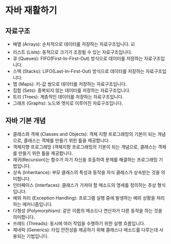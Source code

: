 # 자바 재활하기


## 자료구조

- 배열 (Arrays): 순차적으로 데이터를 저장하는 자료구조입니다. ☑️
- 리스트 (Lists): 동적으로 크기가 조정될 수 있는 자료구조입니다.
- 큐 (Queues): FIFO(First-In-First-Out) 방식으로 데이터를 저장하는 자료구조입니다.
- 스택 (Stacks): LIFO(Last-In-First-Out) 방식으로 데이터를 저장하는 자료구조입니다.
- 맵 (Maps): 키-값 쌍으로 데이터를 저장하는 자료구조입니다.
- 집합 (Sets): 중복되지 않는 데이터를 저장하는 자료구조입니다.
- 트리 (Trees): 계층적인 데이터를 저장하는 자료구조입니다.
- 그래프 (Graphs): 노드와 엣지로 이루어진 자료구조입니다.

## 자바 기본 개념

- 클래스와 객체 (Classes and Objects): 객체 지향 프로그래밍의 기본이 되는 개념으로, 클래스는 객체를 만들기 위한 틀을 제공합니다. 
- 객체지향 프로그래밍 (객체지향 프로그래밍의 기본이 되는 개념으로, 클래스는 객체를 만들기 위한 틀을 제공합니다.
- 재귀(Recursion)는 함수가 자기 자신을 호출하여 문제를 해결하는 프로그래밍 기법입니다.
- 상속 (Inheritance): 부모 클래스의 특성과 동작을 자식 클래스가 상속받는 것을 의미합니다.
- 인터페이스 (Interfaces): 클래스가 가져야 할 메소드의 명세를 정의하는 추상 형식입니다.
- 예외 처리 (Exception Handling): 프로그램 실행 중에 발생하는 예외 상황을 처리하는 메커니즘입니다.
- 다형성 (Polymorphism): 같은 이름의 메소드나 연산자가 다른 동작을 하는 것을 의미합니다.
- 쓰레드 (Threads): 동시에 여러 작업을 수행하기 위한 실행 흐름입니다.
- 제네릭 (Generics): 타입 안전성을 제공하기 위해 클래스나 메소드를 다루는데 사용되는 기법입니다.


